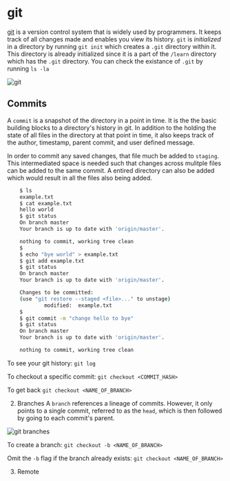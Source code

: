 # git

[git]() is a version control system that is widely used by programmers. It keeps track of all changes made and enables you view its history. `git` is _initialized_ in a directory by running `git init` which creates a `.git` directory within it. This directory is already initialized since it is a part of the `/learn` directory which has the `.git` directory. You can check the existance of `.git` by running `ls -la`

![git](https://miro.medium.com/max/1400/1*69prApOy8_cZPnmRHGHQZg.png)

## Commits
A `commit` is a snapshot of the directory in a point in time. It is the the basic building blocks to a directory's history in git. In addition to the holding the state of all files in the directory at that point in time, it also keeps track of the author, timestamp, parent commit, and user defined message.

In order to commit any saved changes, that file much be added to `staging`. This intermediated space is needed such that changes across mulitple files can be added to the same commit. A entired directory can also be added which would result in all the files also being added.

```sh
    $ ls
    example.txt
    $ cat example.txt
    hello world
    $ git status
    On branch master
    Your branch is up to date with 'origin/master'.

    nothing to commit, working tree clean
    $
    $ echo "bye world" > example.txt
    $ git add example.txt
    $ git status
    On branch master
    Your branch is up to date with 'origin/master'.

    Changes to be committed:
    (use "git restore --staged <file>..." to unstage)
            modified:  example.txt
    $
    $ git commit -m "change hello to bye"
    $ git status
    On branch master
    Your branch is up to date with 'origin/master'.

    nothing to commit, working tree clean
```

To see your git history: `git log`

To checkout a specific commit: `git checkout <COMMIT_HASH>`

To get back `git checkout <NAME_OF_BRANCH>`

2. Branches
A `branch` references a lineage of commits. However, it only points to a single commit, referred to as the `head`, which is then followed by going to each commit's parent.

![git branches](https://the-turing-way.netlify.app/_images/sub-branch.png)

To create a branch: `git checkout -b <NAME_OF_BRANCH>`

Omit the `-b` flag if the branch already exists: `git checkout <NAME_OF_BRANCH>`

3. Remote
